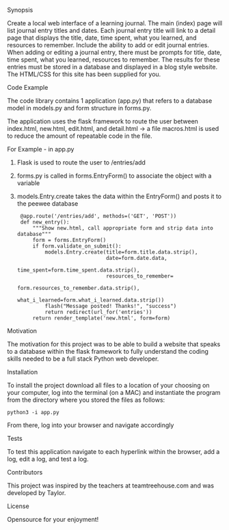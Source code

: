 Synopsis

Create a local web interface of a learning journal. The main (index) page will list journal entry titles and dates. Each journal entry title will link to a detail page that displays the title, date, time spent, what you learned, and resources to remember. Include the ability to add or edit journal entries. When adding or editing a journal entry, there must be prompts for title, date, time spent, what you learned, resources to remember. The results for these entries must be stored in a database and displayed in a blog style website. The HTML/CSS for this site has been supplied for you.

Code Example

The code library contains 1 application (app.py) that refers to a database model in models.py and form structure in forms.py.

The application uses the flask framework to route the user between index.html, new.html, edit.html, and detail.html -> a file macros.html is used to reduce the amount of repeatable code in the file.

For Example - in app.py

1. Flask is used to route the user to /entries/add
2. forms.py is called in forms.EntryForm() to associate the object with a variable
3. models.Entry.create takes the data within the EntryForm() and posts it to the peewee database


        @app.route('/entries/add', methods=('GET', 'POST'))
        def new_entry():
            """Show new.html, call appropriate form and strip data into database"""
            form = forms.EntryForm()
            if form.validate_on_submit():
                models.Entry.create(title=form.title.data.strip(),
                                    date=form.date.data,
                                    time_spent=form.time_spent.data.strip(),
                                    resources_to_remember=
                                        form.resources_to_remember.data.strip(),
                                    what_i_learned=form.what_i_learned.data.strip())
                flash("Message posted! Thanks!", "success")
                return redirect(url_for('entries'))
            return render_template('new.html', form=form)


Motivation

The motivation for this project was to be able to build a website that speaks to a database within the flask framework to fully understand the coding skills needed to be a full stack Python web developer.


Installation

To install the project download all files to a location of your choosing on your computer, log into the terminal (on a MAC) and instantiate the program from the directory where you stored the files as follows:

    python3 -i app.py

From there, log into your browser and navigate accordingly


Tests

To test this application navigate to each hyperlink within the browser, add a log, edit a log, and test a log.


Contributors

This project was inspired by the teachers at teamtreehouse.com and was developed by Taylor.


License

Opensource for your enjoyment!